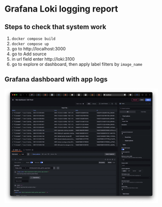 # Grafana Loki logging report

## Steps to check that system work

1. `docker compose build`
2. `docker compose up`
3. go to http://localhost:3000
4. go to Add source
5. in url field enter http://loki:3100
6. go to explore or dashboard, then apply label filters by `image_name`

## Grafana dashboard with app logs

![grafana container logs](assets/grafana.png)
